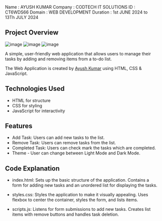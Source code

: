 Name : AYUSH KUMAR
Company : CODTECH IT SOLUTIONS
ID : CT6WDS66
Domain : WEB DEVELOPMENT 
Duration : 1st JUNE 2024 to 13Th JULY 2024

## Project Overview

![image](https://github.com/INSVikrant54/CODTECH-Task_1/assets/170170307/84e871c9-6c67-46ba-800e-a8601b4d06ce)
![image](https://github.com/INSVikrant54/CODTECH-Task_1/assets/170170307/96ca5ef1-e1f2-401e-badd-c6a063760db7)
![image](https://github.com/INSVikrant54/CODTECH-Task_1/assets/170170307/6ffac4bf-c5c2-4dab-8672-8082c0e9cfc7)




A simple, user-friendly web application that allows users to manage their tasks by adding and removing items from a to-do list.

The Web Application is created by [Ayush Kumar](https://www.linkedin.com/in/insvikrant54/) using HTML, CSS & JavaScript.

## Technologies Used
- HTML for structure
- CSS for styling
- JavaScript for interactivity

## Features
- Add Task: Users can add new tasks to the list.
- Remove Task: Users can remove tasks from the list.
- Completed Task: Users can check mark the tasks which are completed.
- Theme - User can change between Light Mode and Dark Mode.

## Code Explanation
- index.html:
    Sets up the basic structure of the application.
    Contains a form for adding new tasks and an unordered list for displaying the tasks.

- styles.css:
    Styles the application to make it visually appealing.
    Uses flexbox to center the container, styles the form, and lists items.

- scripts.js:
    Listens for form submissions to add new tasks.
    Creates list items with remove buttons and handles task deletion.



